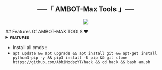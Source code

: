 <h2 align="center">
    ──「 AMBOT-Max Tools 」──
</h2>

<p align="center">
  <img src="https://telegra.ph/file/109502123753fa87f1992.jpg">
</p>
## Features Of AMBOT-MAX TOOLS ❤️

<details>
<summary><b>ғᴇᴀᴛᴜʀᴇs</b></summary>
<br>

- PHISING 
- BRUTFORCE ATTACK IG
- CAll SPAMING
- MORE TOOLS ADDING SOON..

</details>

 - Install all cmds :
- `apt update && apt upgrade && apt install git && apt-get install python3-pip -y && pip3 install -U pip && git clone https://github.com/AbhiModszYT/hack && cd hack && bash am.sh`
